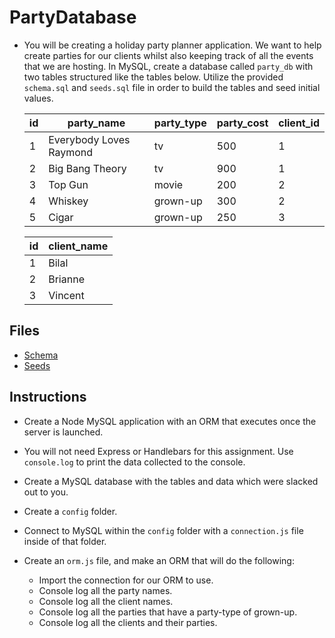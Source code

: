  # PartyDatabase 

* You will be creating a holiday party planner application. We want to help create parties for our clients whilst also keeping track of all the events that we are hosting. In MySQL, create a database called `party_db` with two tables structured like the tables below. Utilize the provided `schema.sql` and `seeds.sql` file in order to build the tables and seed initial values.

    | id | party_name              | party_type | party_cost | client_id |
    | -- | ----------------------- | ---------- | ---------- | --------- |
    | 1  | Everybody Loves Raymond | tv         | 500        | 1         |
    | 2  | Big Bang Theory         | tv         | 900        | 1         |
    | 3  | Top Gun                 | movie      | 200        | 2         |
    | 4  | Whiskey                 | grown-up   | 300        | 2         |
    | 5  | Cigar                   | grown-up   | 250        | 3         |

    | id | client_name |
    | -- | ----------- |
    | 1  | Bilal       |
    | 2  | Brianne     |
    | 3  | Vincent     |

## Files

* [Schema](Unsolved/schema.sql)
* [Seeds](Unsolved/seeds.sql)

## Instructions

* Create a Node MySQL application with an ORM that executes once the server is launched.

* You will not need Express or Handlebars for this assignment. Use `console.log` to print the data collected to the console.

* Create a MySQL database with the tables and data which were slacked out to you.

* Create a `config` folder.

* Connect to MySQL within the `config` folder with a `connection.js` file inside of that folder.

* Create an `orm.js` file, and make an ORM that will do the following:

  * Import the connection for our ORM to use.
  * Console log all the party names.
  * Console log all the client names.
  * Console log all the parties that have a party-type of grown-up.
  * Console log all the clients and their parties.
